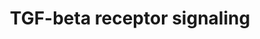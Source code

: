 ---
annotations:
- type: Pathway Ontology
  value: transforming growth factor-beta superfamily mediated signaling pathway
authors:
- N.Gal
- MaintBot
- Thomas
- AlexanderPico
- MartijnVanIersel
- Samuel Sklar
- Khanspers
- IreneHemel
- Eweitz
communities:
- CIRM_Related
description: 'The Transforming growth factor beta (TGFβ) signaling pathway is involved
  in many cellular processes in both the adult organism and the developing embryo
  including cell growth, cell differentiation, apoptosis, cellular homeostasis and
  other cellular functions. In spite of the wide range of cellular processes that
  the TGFβ signaling pathway regulates, the process is relatively simple. TGFβ superfamily
  ligands bind to a type II receptor, which recruits and phosphorylates a type I receptor.
  The type I receptor then phosphorylates receptor-regulated SMADs (R-SMADs) which
  can now bind the coSMAD SMAD4. R-SMAD/coSMAD complexes accumulate in the nucleus
  where they act as transcription factors and participate in the regulation of target
  gene expression. (source: [http://en.wikipedia.org/wiki/TGF_beta_signaling_pathway
  WikiPedia]).   Proteins on this pathway have targeted assays available via the [https://assays.cancer.gov/available_assays?wp_id=WP560
  CPTAC Assay Portal]'
last-edited: 2021-05-22
organisms:
- Homo sapiens
redirect_from:
- /index.php/Pathway:WP560
- /instance/WP560
schema-jsonld:
- '@context': https://schema.org/
  '@id': https://wikipathways.github.io/pathways/WP560.html
  '@type': Dataset
  creator:
    '@type': Organization
    name: WikiPathways
  description: 'The Transforming growth factor beta (TGFβ) signaling pathway is involved
    in many cellular processes in both the adult organism and the developing embryo
    including cell growth, cell differentiation, apoptosis, cellular homeostasis and
    other cellular functions. In spite of the wide range of cellular processes that
    the TGFβ signaling pathway regulates, the process is relatively simple. TGFβ superfamily
    ligands bind to a type II receptor, which recruits and phosphorylates a type I
    receptor. The type I receptor then phosphorylates receptor-regulated SMADs (R-SMADs)
    which can now bind the coSMAD SMAD4. R-SMAD/coSMAD complexes accumulate in the
    nucleus where they act as transcription factors and participate in the regulation
    of target gene expression. (source: [http://en.wikipedia.org/wiki/TGF_beta_signaling_pathway
    WikiPedia]).   Proteins on this pathway have targeted assays available via the
    [https://assays.cancer.gov/available_assays?wp_id=WP560 CPTAC Assay Portal]'
  keywords:
  - STAT3
  - FOXH1
  - MAPK3
  - NFKB1
  - SERPINE1
  - MAPK9
  - CTNNB1
  - SMAD6
  - SKIL
  - FKBP1A
  - SMAD3
  - SMAD1
  - ZFHX1B
  - RUNX3
  - EGF
  - LIF
  - STAT1
  - TGFBR3
  - LEFTY2
  - CREBBP
  - ZFYVE9
  - SMAD5
  - LEF1
  - TGIF
  - BMP4
  - IFNG
  - JAK1
  - BAMBI
  - TFE3
  - ZNF423
  - RUNX2
  - HRAS
  - SKI
  - TGFBR1
  - SPP1
  - THBS1
  - LTBP1
  - SMAD4
  - MIR302A
  - SMAD2
  - ITGB6
  - LEFTY1
  - FOS
  - TNF
  - EP300
  - NOG
  - SMAD7
  - SMAD9
  - WNT1
  - INHBA
  - TGFBR2
  - ENG
  - TGFB1
  - FST
  - JUN
  license: CC0
  name: TGF-beta receptor signaling
seo: CreativeWork
title: TGF-beta receptor signaling
wpid: WP560
---